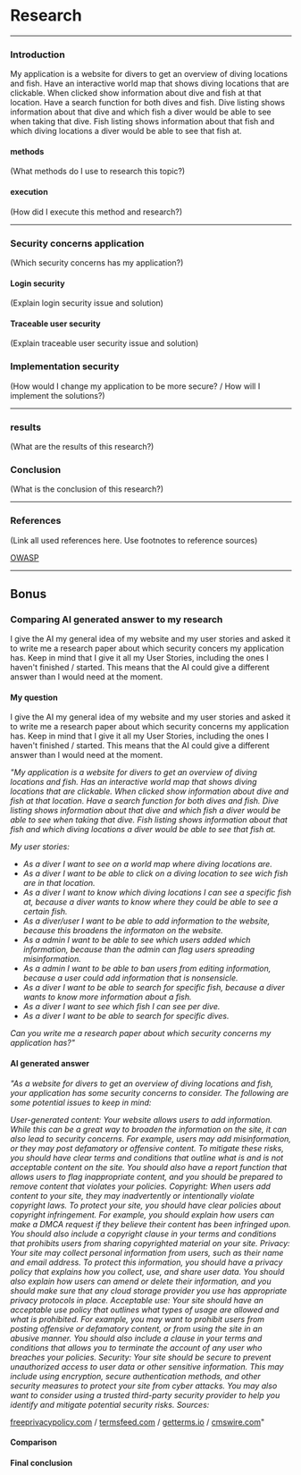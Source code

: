 # Research
------------------------------------------------------------------------------------------------------------------------------------------------------------------
### Introduction
My application is a website for divers to get an overview of diving locations and fish. Have an interactive world map that shows diving locations that are clickable. When clicked show information about dive and fish at that location. Have a search function for both dives and fish. Dive listing shows information about that dive and which fish a diver would be able to see when taking that dive. Fish listing shows information about that fish and which diving locations a diver would be able to see that fish at.

#### methods
(What methods do I use to research this topic?)

#### execution
(How did I execute this method and research?)

------------------------------------------------------------------------------------------------------------------------------------------------------------------
### Security concerns application
(Which security concerns has my application?)

#### Login security
(Explain login security issue and solution)

#### Traceable user security
(Explain traceable user security issue and solution)

### Implementation security
(How would I change my application to be more secure? / How will I implement the solutions?)

------------------------------------------------------------------------------------------------------------------------------------------------------------------
### results
(What are the results of this research?)

### Conclusion
(What is the conclusion of this research?)

------------------------------------------------------------------------------------------------------------------------------------------------------------------
### References
(Link all used references here. Use footnotes to reference sources)

[OWASP](https://owasp.org/Top10/A07_2021-Identification_and_Authentication_Failures/)

------------------------------------------------------------------------------------------------------------------------------------------------------------------
## Bonus
### Comparing AI generated answer to my research
I give the AI my general idea of my website and my user stories and asked it to write me a research paper about which security concers my application has. Keep in mind that I give it all my User Stories, including the ones I haven't finished / started. This means that the AI could give a different answer than I would need at the moment.

#### My question
I give the AI my general idea of my website and my user stories and asked it to write me a research paper about which security concerns my application has. Keep in mind that I give it all my User Stories, including the ones I haven't finished / started. This means that the AI could give a different answer than I would need at the moment.

*"My application is a website for divers to get an overview of diving locations and fish. Has an interactive world map that shows diving locations that are clickable. When clicked show information about dive and fish at that location. Have a search function for both dives and fish. Dive listing shows information about that dive and which fish a diver would be able to see when taking that dive. Fish listing shows information about that fish and which diving locations a diver would be able to see that fish at.*

*My user stories:*

* *As a diver I want to see on a world map where diving locations are.*
* *As a diver I want to be able to click on a diving location to see wich fish are in that location.*
* *As a diver I want to know which diving locations I can see a specific fish at, because a diver wants to know where they could be able to see a certain fish.*
* *As a diver/user I want to be able to add information to the website, because this broadens the informaton on the website.*
* *As a admin I want to be able to see which users added which information, because than the admin can flag users spreading misinformation.*
* *As a admin I want to be able to ban users from editing information, because a user could add information that is nonsensicle.*
* *As a diver I want to be able to search for specific fish, because a diver wants to know more information about a fish.*
* *As a diver I want to see which fish I can see per dive.*
* *As a diver I want to be able to search for specific dives.*

*Can you write me a research paper about which security concerns my application has?"*

#### AI generated answer
*"As a website for divers to get an overview of diving locations and fish, your application has some security concerns to consider. The following are some potential issues to keep in mind:*

*User-generated content: Your website allows users to add information. While this can be a great way to broaden the information on the site, it can also lead to security concerns. For example, users may add misinformation, or they may post defamatory or offensive content. To mitigate these risks, you should have clear terms and conditions that outline what is and is not acceptable content on the site. You should also have a report function that allows users to flag inappropriate content, and you should be prepared to remove content that violates your policies.
Copyright: When users add content to your site, they may inadvertently or intentionally violate copyright laws. To protect your site, you should have clear policies about copyright infringement. For example, you should explain how users can make a DMCA request if they believe their content has been infringed upon. You should also include a copyright clause in your terms and conditions that prohibits users from sharing copyrighted material on your site.
Privacy: Your site may collect personal information from users, such as their name and email address. To protect this information, you should have a privacy policy that explains how you collect, use, and share user data. You should also explain how users can amend or delete their information, and you should make sure that any cloud storage provider you use has appropriate privacy protocols in place.
Acceptable use: Your site should have an acceptable use policy that outlines what types of usage are allowed and what is prohibited. For example, you may want to prohibit users from posting offensive or defamatory content, or from using the site in an abusive manner. You should also include a clause in your terms and conditions that allows you to terminate the account of any user who breaches your policies.
Security: Your site should be secure to prevent unauthorized access to user data or other sensitive information. This may include using encryption, secure authentication methods, and other security measures to protect your site from cyber attacks. You may also want to consider using a trusted third-party security provider to help you identify and mitigate potential security risks.
Sources:*

[freeprivacypolicy.com](https://www.freeprivacypolicy.com/blog/legal-issues-user-generated-content/) /
[termsfeed.com](https://www.termsfeed.com/blog/legal-issues-user-generated-content/) /
[getterms.io](https://getterms.io/blog/user-generated-content-privacy-and-legal-issues-for-website-owners) /
[cmswire.com](https://www.cmswire.com/digital-marketing/how-to-mitigate-the-risks-of-user-generated-content/)"

#### Comparison
#### Final conclusion
